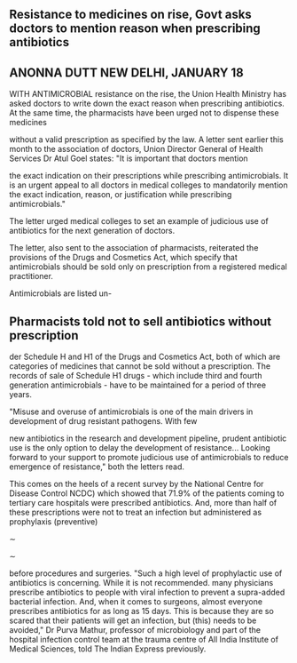 ## Resistance to medicines on rise, Govt asks doctors to mention reason when prescribing antibiotics

## ANONNA DUTT NEW DELHI, JANUARY 18

WITH ANTIMICROBIAL resistance on the rise, the Union Health Ministry has asked doctors to write down the exact reason when prescribing antibiotics. At the same time, the pharmacists have been urged not to dispense these medicines

without a valid prescription as specified by the law. A letter sent earlier this month to the association of doctors, Union Director General of Health Services Dr Atul Goel states: "It is important that doctors mention

the exact indication on their prescriptions while prescribing antimicrobials. It is an urgent appeal to all doctors in medical colleges to mandatorily mention the exact indication, reason, or justification while prescribing antimicrobials."

The letter urged medical colleges to set an example of judicious use of antibiotics for the next generation of doctors.

The letter, also sent to the association of pharmacists, reiterated the provisions of the Drugs and Cosmetics Act, which specify that antimicrobials should be sold only on prescription from a registered medical practitioner.

Antimicrobials are listed un-

## Pharmacists told not to sell antibiotics without prescription

der Schedule H and H1 of the Drugs and Cosmetics Act, both of which are categories of medicines that cannot be sold without a prescription. The records of sale of Schedule H1 drugs - which include third and fourth generation antimicrobials - have to be maintained for a period of three years.

"Misuse and overuse of antimicrobials is one of the main drivers in development of drug resistant pathogens. With few

new antibiotics in the research and development pipeline, prudent antibiotic use is the only option to delay the development of resistance... Looking forward to your support to promote judicious use of antimicrobials to reduce emergence of resistance," both the letters read.

This comes on the heels of a recent survey by the National Centre for Disease Control NCDC) which showed that 71.9% of the patients coming to tertiary care hospitals were prescribed antibiotics. And, more than half of these prescriptions were not to treat an infection but administered as prophylaxis (preventive)

 $\sim$ 

 $\sim$ 

before procedures and surgeries. "Such a high level of prophylactic use of antibiotics is concerning. While it is not recommended. many physicians prescribe antibiotics to people with viral infection to prevent a supra-added bacterial infection. And, when it comes to surgeons, almost everyone prescribes antibiotics for as long as 15 days. This is because they are so scared that their patients will get an infection, but (this) needs to be avoided," Dr Purva Mathur, professor of microbiology and part of the hospital infection control team at the trauma centre of All India Institute of Medical Sciences, told The Indian Express previously.